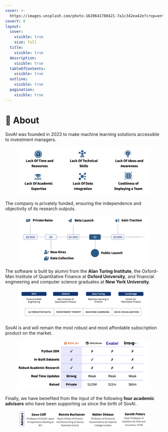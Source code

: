 ```yaml
---
cover: >-
  https://images.unsplash.com/photo-1620641788421-7a1c342ea42e?crop=entropy&cs=tinysrgb&fm=jpg&ixid=MnwxOTcwMjR8MHwxfHNlYXJjaHw1fHxncmFkaWVudHxlbnwwfHx8fDE2NzY4NTQ4Mjk&ixlib=rb-4.0.3&q=80
coverY: 0
layout:
  cover:
    visible: true
    size: full
  title:
    visible: true
  description:
    visible: true
  tableOfContents:
    visible: true
  outline:
    visible: true
  pagination:
    visible: true
---
```


# 🔘 About

SovAI was founded in 2023 to make machine learning solutions accessible to investment managers.

<figure><img src="../.gitbook/assets/about_1 (2).png" alt=""><figcaption></figcaption></figure>

The company is privately funded, ensuring the independence and objectivity of its research outputs.

<figure><img src="../.gitbook/assets/about_2 (2).png" alt=""><figcaption></figcaption></figure>

The software is built by alumni from the **Alan Turing Institute**, the Oxford-Man Institute of Quantitative Finance at **Oxford University**, and financial engineering and computer science graduates at **New York University**.

<figure><img src="../.gitbook/assets/about_3 (2).png" alt=""><figcaption></figcaption></figure>

SovAI is and will remain the most robust and most affordable subscription product on the market.

<figure><img src="../.gitbook/assets/about_4 (2).png" alt=""><figcaption></figcaption></figure>

Finally, we have benefited from the input of the following **four academic advisors** who have been supporting us since the birth of SovAI.

<figure><img src="../.gitbook/assets/about_5 (2).png" alt=""><figcaption></figcaption></figure>
